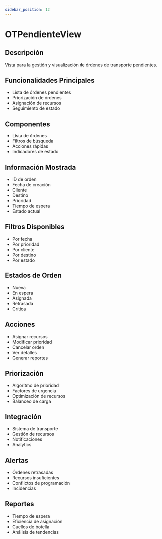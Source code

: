 ```yaml
---
sidebar_position: 12
---
```


# OTPendienteView

## Descripción
Vista para la gestión y visualización de órdenes de transporte pendientes.

## Funcionalidades Principales
- Lista de órdenes pendientes
- Priorización de órdenes
- Asignación de recursos
- Seguimiento de estado

## Componentes
- Lista de órdenes
- Filtros de búsqueda
- Acciones rápidas
- Indicadores de estado

## Información Mostrada
- ID de orden
- Fecha de creación
- Cliente
- Destino
- Prioridad
- Tiempo de espera
- Estado actual

## Filtros Disponibles
- Por fecha
- Por prioridad
- Por cliente
- Por destino
- Por estado

## Estados de Orden
- Nueva
- En espera
- Asignada
- Retrasada
- Crítica

## Acciones
- Asignar recursos
- Modificar prioridad
- Cancelar orden
- Ver detalles
- Generar reportes

## Priorización
- Algoritmo de prioridad
- Factores de urgencia
- Optimización de recursos
- Balanceo de carga

## Integración
- Sistema de transporte
- Gestión de recursos
- Notificaciones
- Analytics

## Alertas
- Órdenes retrasadas
- Recursos insuficientes
- Conflictos de programación
- Incidencias

## Reportes
- Tiempo de espera
- Eficiencia de asignación
- Cuellos de botella
- Análisis de tendencias